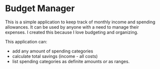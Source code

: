 # Budget Manager

This is a simple application to keep track of monthly income and spending allowances. It can be used by
anyone with a need to manage their expenses. I created this because I love budgeting and organizing.

This application can:
- add any amount of spending categories
- calculate total savings (income - all costs)
- list spending categories as definite amounts *or* as ranges.
